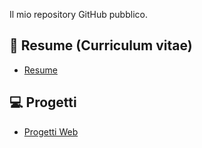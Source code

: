 Il mio repository GitHub pubblico.

## 📜 Resume (Curriculum vitae)
- [Resume](https://gavaolo.github.io/resume/resume)

## 💻 Progetti
- [Progetti Web](https://gavaolo.github.io/projects/web_projects)
